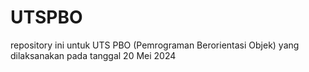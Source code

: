 # UTSPBO
repository ini untuk UTS PBO (Pemrograman Berorientasi Objek) yang dilaksanakan pada tanggal 20 Mei 2024
